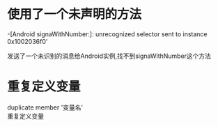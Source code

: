 # 使用了一个未声明的方法
-[Android signaWithNumber:]: unrecognized selector sent to instance 0x1002036f0'  

发送了一个未识别的消息给Android实例,找不到signaWithNumber这个方法

# 重复定义变量

duplicate member '变量名'  
重复定义变量